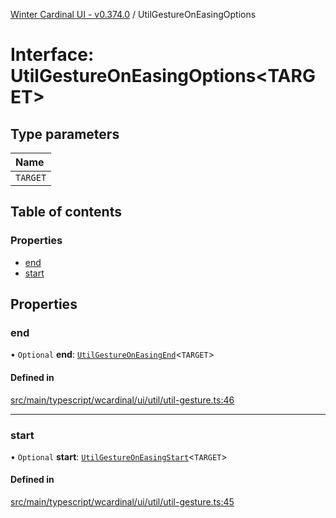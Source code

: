 [Winter Cardinal UI - v0.374.0](../index.md) / UtilGestureOnEasingOptions

# Interface: UtilGestureOnEasingOptions\<TARGET\>

## Type parameters

| Name |
| :------ |
| `TARGET` |

## Table of contents

### Properties

- [end](UtilGestureOnEasingOptions.md#end)
- [start](UtilGestureOnEasingOptions.md#start)

## Properties

### end

• `Optional` **end**: [`UtilGestureOnEasingEnd`](../index.md#utilgestureoneasingend)\<`TARGET`\>

#### Defined in

[src/main/typescript/wcardinal/ui/util/util-gesture.ts:46](https://github.com/winter-cardinal/winter-cardinal-ui/blob/v0.310.1/src/main/typescript/wcardinal/ui/util/util-gesture.ts#L46)

___

### start

• `Optional` **start**: [`UtilGestureOnEasingStart`](../index.md#utilgestureoneasingstart)\<`TARGET`\>

#### Defined in

[src/main/typescript/wcardinal/ui/util/util-gesture.ts:45](https://github.com/winter-cardinal/winter-cardinal-ui/blob/v0.310.1/src/main/typescript/wcardinal/ui/util/util-gesture.ts#L45)
